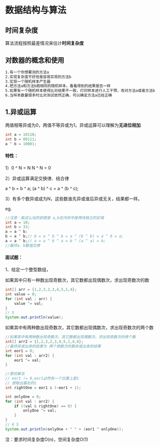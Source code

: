# 数据结构与算法



## 时间复杂度

算法流程按照最差情况来估计**时间复杂度**



## 对数器的概念和使用

```markdown
1.有一个你想要测的方法a
2.实现复杂度不好但是容易实现的方法b
3.实现一个随机样本产生器
4.把方法a和方法b跑相同的随机样本，看看得到的结果是否一样
5.如果有一个随机样本使得比对结果不一致，打印样本进行人工干预，改对方法a或者方法b
6.当样本数量很多时比对测试依然正确，可以确定方法a已经正确
```







## 1.异或运算

两值相等异或为0，两值不等异或为1。异或运算可以理解为**无进位相加**

```java
int a = 10110;
int b = 00111;
a ^ b = 10001;
```

#### 特性：

1）0 ^ N = N   N ^ N = 0

2）异或运算满足交换律、结合律

a ^ b = b ^ a; (a ^ b) ^ c = a ^ (b ^ c);

3）有多个数异或成为N，这些数谁先异或谁后异或无关，结果都一样。

eg.

```java
//注意：能这么玩的前提是 a,b在内存中是两块独立的区域
int a = 10;
int b = 33;
a = a ^ b;
b = a ^ b;// b = a ^ b ^ b = a ^ (b ^ b) = a ^ 0 = a;
a = a ^ b;// a = a ^ b ^ a = b ^ (a ^ a) = b;
//最终a、b数值交换
```



#### 面试题：

1、给定一个整型数组，

如果其中只有一种数出现奇数次，其它数都出现偶数次，求出现奇数次的数

```java
int[] arr = {1,2,3,2,3,4,5,1,4};
int value = 0;
for (int val : arr) {
    value ^= val;
}
// 5
System.out.println(value);
```



如果其中有两种数出现奇数次，其它数都出现偶数次，求出现奇数次的两个数

```java
//如果其中有两种数出现奇数次，其它数都出现偶数次，求出现奇数次的两个数
int[] arr2 = {1,2,3,2,3,4,5,1,4,6};
//最终异或出来的结果为 两个奇数次的数异或出来的结果
int eor1 = 0;
for (int val : arr2) {
    eor1 ^= val;
}

//更优解法
// eor1 != 0,eor1必然有一个位置上是1
// 提取出最右的1
int rightOne = eor1 & (~eor1 + 1);

int onlyOne = 0;
for (int val : arr2) {
    if ((val & rightOne) == 0) {
        onlyOne ^= val;
    }
}
// 6 5
System.out.println(onlyOne + " " + (eor1 ^ onlyOne));
```



注：要求时间复杂度O(n)，空间复杂度O(1)



